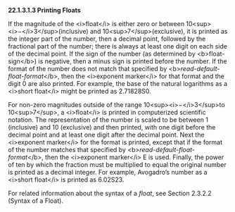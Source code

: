 **22.1.3.1.3 Printing Floats**

 

If the magnitude of the \<i\>float\</i\> is either zero or between 10\<sup\>\<i\>−\</i\>3\</sup\>(inclusive) and 10\<sup\>7\</sup\>(exclusive), it is printed as the integer part of the number, then a decimal point, followed by the fractional part of the number; there is always at least one digit on each side of the decimal point. If the sign of the number (as determined by \<b\>float-sign\</b\>) is negative, then a minus sign is printed before the number. If the format of the number does not match that specified by \<b\>*read-default-float-format*\</b\>, then the \<i\>exponent marker\</i\> for that format and the digit 0 are also printed. For example, the base of the natural logarithms as a \<i\>short float\</i\> might be printed as 2.71828S0. 

For non-zero magnitudes outside of the range 10\<sup\>\<i\>−\</i\>3\</sup\>to 10\<sup\>7\</sup\>, a \<i\>float\</i\> is printed in computerized scientific notation. The representation of the number is scaled to be between 1 (inclusive) and 10 (exclusive) and then printed, with one digit before the decimal point and at least one digit after the decimal point. Next the \<i\>exponent marker\</i\> for the format is printed, except that if the format of the number matches that specified by \<b\>*read-default-float-format*\</b\>, then the \<i\>exponent marker\</i\> E is used. Finally, the power of ten by which the fraction must be multiplied to equal the original number is printed as a decimal integer. For example, Avogadro’s number as a \<i\>short float\</i\> is printed as 6.02S23. 

For related information about the syntax of a *float*, see Section 2.3.2.2 (Syntax of a Float).

 